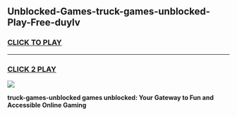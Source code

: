 
## Unblocked-Games-truck-games-unblocked-Play-Free-duylv
<h3>
<a href="https://premium76.site?title=truck-games-unblocked&ref=09A">CLICK TO PLAY</a></h3>
<hr>

<h3>
<a href="https://premium76.site?title=truck-games-unblocked&ref=09A">CLICK 2 PLAY</a>
  
</h3>

<a href="https://premium76.site?title=truck-games-unblocked&ref=09A"><img src="https://clearcache.store/games.png"></a>


**truck-games-unblocked games unblocked: Your Gateway to Fun and Accessible Online Gaming**
